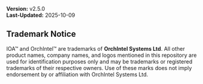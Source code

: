 **Version:** v2.5.0  
**Last-Updated:** 2025-10-09

## Trademark Notice

IOA™ and OrchIntel™ are trademarks of **OrchIntel Systems Ltd**.  All
other product names, company names, and logos mentioned in this repository
are used for identification purposes only and may be trademarks or
registered trademarks of their respective owners.  Use of these marks
does not imply endorsement by or affiliation with OrchIntel Systems Ltd.